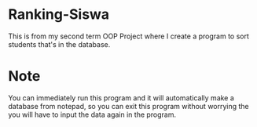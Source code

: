 # Ranking-Siswa
This is from my second term OOP Project where I create a program to sort students that's in the database.
# Note
You can immediately run this program and it will automatically make a database from notepad, so you can exit this program without worrying the you will have to input the data again in the program.
